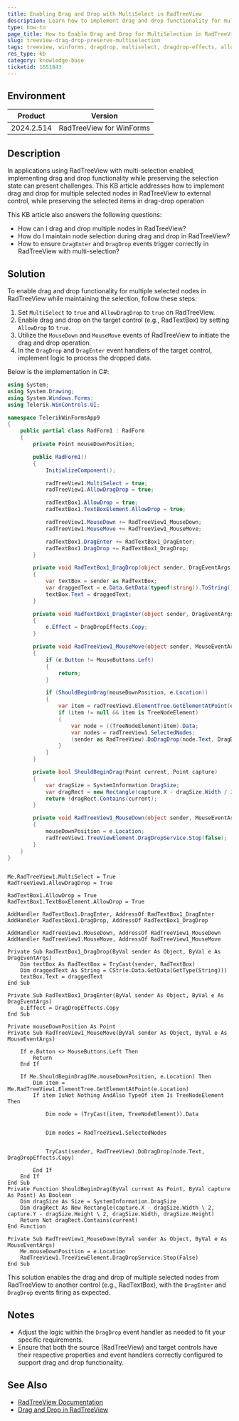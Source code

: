 ```yaml
---
title: Enabling Drag and Drop with MultiSelect in RadTreeView
description: Learn how to implement drag and drop functionality for multiple selected nodes in RadTreeView for WinForms.
type: how-to
page_title: How to Enable Drag and Drop for MultiSelection in RadTreeView
slug: treeview-drag-drop-preserve-multiselection
tags: treeview, winforms, dragdrop, multiselect, dragdrop-effects, allowdragdrop, mousedown, mousemove
res_type: kb
category: knowledge-base
ticketid: 1651843
---
```


## Environment

| Product | Version |
| --- | --- |
| 2024.2.514 | RadTreeView for WinForms | [Dinko Krastev](https://www.telerik.com/blogs/author/dinko-krastev)|

## Description

In applications using RadTreeView with multi-selection enabled, implementing drag and drop functionality while preserving the selection state can present challenges. This KB article addresses how to implement drag and drop for multiple selected nodes in RadTreeView to external control, while preserving the selected items in drag-drop operation

This KB article also answers the following questions:
- How can I drag and drop multiple nodes in RadTreeView?
- How do I maintain node selection during drag and drop in RadTreeView?
- How to ensure `DragEnter` and `DragDrop` events trigger correctly in RadTreeView with multi-selection?

## Solution

To enable drag and drop functionality for multiple selected nodes in RadTreeView while maintaining the selection, follow these steps:

1. Set `MultiSelect` to `true` and `AllowDragDrop` to `true` on RadTreeView.
2. Enable drag and drop on the target control (e.g., RadTextBox) by setting `AllowDrop` to `true`.
3. Utilize the `MouseDown` and `MouseMove` events of RadTreeView to initiate the drag and drop operation.
4. In the `DragDrop` and `DragEnter` event handlers of the target control, implement logic to process the dropped data.

Below is the implementation in C#:

````C#
using System;
using System.Drawing;
using System.Windows.Forms;
using Telerik.WinControls.UI;

namespace TelerikWinFormsApp9
{
    public partial class RadForm1 : RadForm
    {
        private Point mouseDownPosition;

        public RadForm1()
        {
            InitializeComponent();

            radTreeView1.MultiSelect = true;
            radTreeView1.AllowDragDrop = true;

            radTextBox1.AllowDrop = true;
            radTextBox1.TextBoxElement.AllowDrop = true;

            radTreeView1.MouseDown += RadTreeView1_MouseDown;
            radTreeView1.MouseMove += RadTreeView1_MouseMove;

            radTextBox1.DragEnter += RadTextBox1_DragEnter;
            radTextBox1.DragDrop += RadTextBox1_DragDrop;
        }

        private void RadTextBox1_DragDrop(object sender, DragEventArgs e)
        {
            var textBox = sender as RadTextBox;
            var draggedText = e.Data.GetData(typeof(string)).ToString();
            textBox.Text = draggedText;
        }

        private void RadTextBox1_DragEnter(object sender, DragEventArgs e)
        {
            e.Effect = DragDropEffects.Copy;
        }

        private void RadTreeView1_MouseMove(object sender, MouseEventArgs e)
        {
            if (e.Button != MouseButtons.Left)
            {
                return;
            }

            if (ShouldBeginDrag(mouseDownPosition, e.Location))
            {
                var item = radTreeView1.ElementTree.GetElementAtPoint(e.Location);
                if (item != null && item is TreeNodeElement)
                {
                    var node = ((TreeNodeElement)item).Data;
                    var nodes = radTreeView1.SelectedNodes;
                    (sender as RadTreeView).DoDragDrop(node.Text, DragDropEffects.Copy);
                }
            }
        }

        private bool ShouldBeginDrag(Point current, Point capture)
        {
            var dragSize = SystemInformation.DragSize;
            var dragRect = new Rectangle(capture.X - dragSize.Width / 2, capture.Y - dragSize.Height / 2, dragSize.Width, dragSize.Height);
            return !dragRect.Contains(current);
        }

        private void RadTreeView1_MouseDown(object sender, MouseEventArgs e)
        {
            mouseDownPosition = e.Location;
            radTreeView1.TreeViewElement.DragDropService.Stop(false);
        }
    }
}

````
````VB.NET

Me.RadTreeView1.MultiSelect = True
RadTreeView1.AllowDragDrop = True

RadTextBox1.AllowDrop = True
RadTextBox1.TextBoxElement.AllowDrop = True

AddHandler RadTextBox1.DragEnter, AddressOf RadTextBox1_DragEnter
AddHandler RadTextBox1.DragDrop, AddressOf RadTextBox1_DragDrop

AddHandler RadTreeView1.MouseDown, AddressOf RadTreeView1_MouseDown
AddHandler RadTreeView1.MouseMove, AddressOf RadTreeView1_MouseMove

Private Sub RadTextBox1_DragDrop(ByVal sender As Object, ByVal e As DragEventArgs)
    Dim textBox As RadTextBox = TryCast(sender, RadTextBox)
    Dim draggedText As String = CStr(e.Data.GetData(GetType(String)))
    textBox.Text = draggedText
End Sub

Private Sub RadTextBox1_DragEnter(ByVal sender As Object, ByVal e As DragEventArgs)
    e.Effect = DragDropEffects.Copy
End Sub

Private mouseDownPosition As Point
Private Sub RadTreeView1_MouseMove(ByVal sender As Object, ByVal e As MouseEventArgs)

    If e.Button <> MouseButtons.Left Then
        Return
    End If

    If Me.ShouldBeginDrag(Me.mouseDownPosition, e.Location) Then
        Dim item = Me.RadTreeView1.ElementTree.GetElementAtPoint(e.Location)
        If item IsNot Nothing AndAlso TypeOf item Is TreeNodeElement Then

            Dim node = (TryCast(item, TreeNodeElement)).Data


            Dim nodes = RadTreeView1.SelectedNodes


            TryCast(sender, RadTreeView).DoDragDrop(node.Text, DragDropEffects.Copy)

        End If
    End If
End Sub
Private Function ShouldBeginDrag(ByVal current As Point, ByVal capture As Point) As Boolean
    Dim dragSize As Size = SystemInformation.DragSize
    Dim dragRect As New Rectangle(capture.X - dragSize.Width \ 2, capture.Y - dragSize.Height \ 2, dragSize.Width, dragSize.Height)
    Return Not dragRect.Contains(current)
End Function

Private Sub RadTreeView1_MouseDown(ByVal sender As Object, ByVal e As MouseEventArgs)
    Me.mouseDownPosition = e.Location
    RadTreeView1.TreeViewElement.DragDropService.Stop(False)
End Sub

````


This solution enables the drag and drop of multiple selected nodes from RadTreeView to another control (e.g., RadTextBox), with the `DragEnter` and `DragDrop` events firing as expected. 

## Notes
- Adjust the logic within the `DragDrop` event handler as needed to fit your specific requirements.
- Ensure that both the source (RadTreeView) and target controls have their respective properties and event handlers correctly configured to support drag and drop functionality.

## See Also
- [RadTreeView Documentation](https://docs.telerik.com/devtools/winforms/controls/treeview/overview)
- [Drag and Drop in RadTreeView](https://docs.telerik.com/devtools/winforms/controls/treeview/drag-and-drop)
